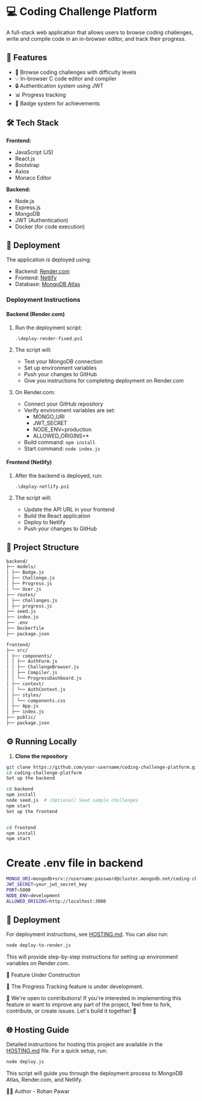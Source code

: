 # 💻 Coding Challenge Platform

A full-stack web application that allows users to browse coding challenges, write and compile code in an in-browser editor, and track their progress.

## 🚀 Features

- 🧩 Browse coding challenges with difficulty levels
- 💡 In-browser C code editor and compiler
- 🔒 Authentication system using JWT
- 📊 Progress tracking
- 🌟 Badge system for achievements

## 🛠️ Tech Stack

**Frontend:**
- JavaScript (JS)
- React.js
- Bootstrap
- Axios
- Monaco Editor

**Backend:**
- Node.js
- Express.js
- MongoDB
- JWT (Authentication)
- Docker (for code execution)

## 🚀 Deployment

The application is deployed using:
- Backend: [Render.com](https://render.com)
- Frontend: [Netlify](https://netlify.com)
- Database: [MongoDB Atlas](https://mongodb.com/atlas)

### Deployment Instructions

#### Backend (Render.com)

1. Run the deployment script:
   ```
   .\deploy-render-fixed.ps1
   ```

2. The script will:
   - Test your MongoDB connection
   - Set up environment variables
   - Push your changes to GitHub
   - Give you instructions for completing deployment on Render.com

3. On Render.com:
   - Connect your GitHub repository
   - Verify environment variables are set:
     - MONGO_URI
     - JWT_SECRET
     - NODE_ENV=production
     - ALLOWED_ORIGINS=*
   - Build command: `npm install`
   - Start command: `node index.js`

#### Frontend (Netlify)

1. After the backend is deployed, run:
   ```
   .\deploy-netlify.ps1
   ```

2. The script will:
   - Update the API URL in your frontend
   - Build the React application
   - Deploy to Netlify
   - Push your changes to GitHub

## 📂 Project Structure

```bash
backend/
├── models/
│ ├── Badge.js
│ ├── Challenge.js
│ ├── Progress.js
│ └── User.js
├── routes/
│ ├── challanges.js
│ ├── progress.js
├── seed.js
├── index.js
├── .env
├── Dockerfile
├── package.json

frontend/
├── src/
│ ├── components/
│ │ ├── AuthForm.js
│ │ ├── ChallengeBrowser.js
│ │ ├── Compiler.js
│ │ └── ProgressDashboard.js
│ ├── context/
│ │ └── AuthContext.js
│ ├── styles/
│ │ └── components.css
│ ├── App.js
│ ├── index.js
├── public/
├── package.json

```
## ⚙️ Running Locally

1. **Clone the repository**

```bash
git clone https://github.com/your-username/coding-challenge-platform.git
cd coding-challenge-platform
Set up the backend

cd backend
npm install
node seed.js  # (Optional) Seed sample challenges
npm start
Set up the frontend


cd frontend
npm install
npm start

```


 # Create .env file in backend

 ```bash
MONGO_URI=mongodb+srv://username:password@cluster.mongodb.net/coding-challenge-db?retryWrites=true&w=majority
JWT_SECRET=your_jwt_secret_key
PORT=5000
NODE_ENV=development
ALLOWED_ORIGINS=http://localhost:3000
```

## 🚀 Deployment

For deployment instructions, see [HOSTING.md](./HOSTING.md). You can also run:

```bash
node deploy-to-render.js
```

This will provide step-by-step instructions for setting up environment variables on Render.com.


🚧 Feature Under Construction

📌 The Progress Tracking feature is under development.

💬 We're open to contributions!
If you're interested in implementing this feature or want to improve any part of the project, feel free to fork, contribute, or create issues. Let's build it together! 🚀

## 🌐 Hosting Guide

Detailed instructions for hosting this project are available in the [HOSTING.md](./HOSTING.md) file. 
For a quick setup, run:

```bash
node deploy.js
```

This script will guide you through the deployment process to MongoDB Atlas, Render.com, and Netlify.

🧑‍💻 Author - 
Rohan Pawar
